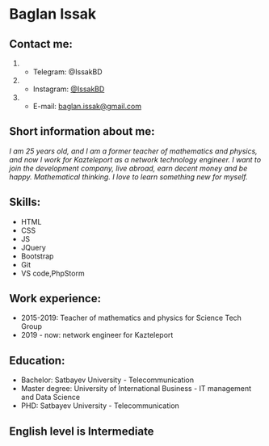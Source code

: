 # Baglan Issak
## Contact me:
1. * Telegram: @IssakBD
2. * Instagram: [@IssakBD](https://www.instagram.com/issakbs)
3. * E-mail: baglan.issak@gmail.com
## Short information about me:
_I am 25 years old, and I am a former teacher of mathematics and physics, and now I work for Kazteleport as a network technology engineer. I want to join the development company, live abroad, earn decent money and be happy. Mathematical thinking. I love to learn something new for myself._

## Skills:
* HTML
* CSS
* JS
* JQuery
* Bootstrap
* Git
* VS code,PhpStorm

## Work experience:
* 2015-2019: Teacher of mathematics and physics for Science Tech Group
* 2019 - now: network engineer for Kazteleport
## Education:
* Bachelor: Satbayev University - Telecommunication
* Master degree: University of International Business - IT management and Data Science
* PHD: Satbayev University - Telecommunication
## English level is Intermediate

